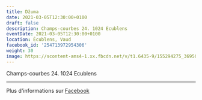 ```yaml
---
title: Džuma
date: 2021-03-05T12:30:00+0100
draft: false
description: Champs-courbes 24. 1024 Ecublens
eventDate: 2021-03-05T12:30:00+0100
location: Écublens, Vaud
facebook_id: '254713972954306'
weight: 30
image: https://scontent-ams4-1.xx.fbcdn.net/v/t1.6435-9/155294275_3695079563921169_4909597834044538694_n.jpg?_nc_cat=101&ccb=1-7&_nc_sid=9e60e4&_nc_ohc=SNvKFbqFvucQ7kNvwEAgdM6&_nc_oc=Adlyer8bjL7W9Fgk09g4EceWWAWVwoylhF3BLs3W9uDUKLozOhBUX4FOIiIgwnTRwmw&_nc_zt=23&_nc_ht=scontent-ams4-1.xx&edm=ABTKTjYEAAAA&_nc_gid=nHiHhQlLHfIjxjDvyCCJkw&oh=00_AfP7OhNwh812HIi0P2wKLWb16kllZQGod9PYG7S2muwjGA&oe=686B205B
---
```


Champs-courbes 24. 1024 Ecublens

---

Plus d'informations sur [Facebook](https://facebook.com/events/254713972954306)